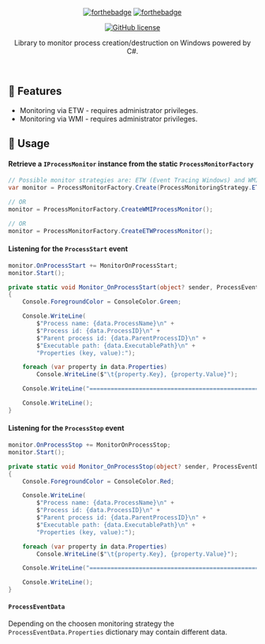 ﻿<div align="center">

[![forthebadge](https://forthebadge.com/images/badges/fuck-it-ship-it.svg)](https://forthebadge.com)
[![forthebadge](https://forthebadge.com/images/badges/made-with-c-sharp.svg)](https://forthebadge.com)

[![GitHub license](https://img.shields.io/github/license/LegendaryB/ProcessMonitoring.svg?longCache=true&style=flat-square)](https://github.com/LegendaryB/ProcessMonitoring/blob/main/LICENSE.txt)

Library to monitor process creation/destruction on Windows powered by C#.
</div><br>

## 🎯 Features
* Monitoring via ETW - requires administrator privileges.
* Monitoring via WMI - requires administrator privileges.

## 📝 Usage

#### Retrieve a `IProcessMonitor` instance from the static `ProcessMonitorFactory`

```csharp
// Possible monitor strategies are: ETW (Event Tracing Windows) and WMI (Windows Management Instrumentation)
var monitor = ProcessMonitorFactory.Create(ProcessMonitoringStrategy.ETW);

// OR
monitor = ProcessMonitorFactory.CreateWMIProcessMonitor();

// OR
monitor = ProcessMonitorFactory.CreateETWProcessMonitor();
```

#### Listening for the `ProcessStart` event
```csharp
monitor.OnProcessStart += MonitorOnProcessStart;
monitor.Start();

private static void Monitor_OnProcessStart(object? sender, ProcessEventData data)
{
    Console.ForegroundColor = ConsoleColor.Green;

    Console.WriteLine(
        $"Process name: {data.ProcessName}\n" +
        $"Process id: {data.ProcessID}\n" +
        $"Parent process id: {data.ParentProcessID}\n" +
        $"Executable path: {data.ExecutablePath}\n" +
        "Properties (key, value):");

    foreach (var property in data.Properties)
        Console.WriteLine($"\t{property.Key}, {property.Value}");

    Console.WriteLine("===================================================================");

    Console.WriteLine();
}
```

#### Listening for the `ProcessStop` event
```csharp
monitor.OnProcessStop += MonitorOnProcessStop;
monitor.Start();

private static void Monitor_OnProcessStop(object? sender, ProcessEventData data)
{
    Console.ForegroundColor = ConsoleColor.Red;

    Console.WriteLine(
        $"Process name: {data.ProcessName}\n" +
        $"Process id: {data.ProcessID}\n" +
        $"Parent process id: {data.ParentProcessID}\n" +
        $"Executable path: {data.ExecutablePath}\n" +
        "Properties (key, value):");

    foreach (var property in data.Properties)
        Console.WriteLine($"\t{property.Key}, {property.Value}");

    Console.WriteLine("===================================================================");

    Console.WriteLine();
}
```

#### `ProcessEventData`
Depending on the choosen monitoring strategy the `ProcessEventData.Properties` dictionary may contain different data.